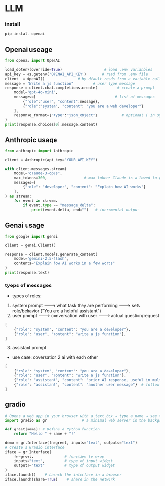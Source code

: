 


# LLM


### install

```bash
pip install openai
```

## Openai useage

```py
from openai import OpenAI

load_dotenv(override=True)                   # load .env varianbles 
api_key = os.getenv('OPENAI_API_KEY')       # read from .env file
client  = OpenAI()               # by dfault reads from a variable called "api_key"
message = "Write a js function"         # user type message
response = client.chat.completions.create(         # create a prompt
    model="gpt-4o-mini", 
    messages=[                                    # list of messages
        {"role":"user", "content":message},             
        {"role":"system", "content": "you are a web developer"}
    ],
    response_format={"type":"json_object"}           # optional ( in system prompt you can insist on it)
)
print(response.choices[0].message.content)
```

## Anthropic usage

```py
from anthropic import Anthropic

client = Anthropic(api_key="YOUR_API_KEY")

with client.messages.stream(
    model="claude-3-opus",  
    max_tokens=300,                 # max tokens Claude is allowed to generate in this response
    messages=[
        {"role": "developer", "content": "Explain how AI works"}
    ],
) as stream:
    for event in stream:
        if event.type == "message_delta":
            print(event.delta, end="")   # incremental output
```

## Genai usage

```py
from google import genai

client = genai.Client()

response = client.models.generate_content(
    model="gemini-2.5-flash",
    contents="Explain how AI works in a few words"
)
print(response.text)
```


### tyeps of messages
+ types of roles:
1. system prompt        ---> what task they are performing ---> sets role/behavior ("You are a helpful assistant")
2. user prompt          ---> conversation with user         ---> actual question/request

```py
[
    {"role": "system", "content": "you are a developer"},
    {"role": "user", "content": "write a js function"},
]
```

3. assistant prompt
+ use case: coversation 2 ai with each other

```py
[
    {"role": "system", "content": "you are a developer"},
    {"role": "user", "content": "write a js function"},
    {"role": "assistant", "content": "prior AI response, useful in multi-turn conversations"}, # Assistant message: (optional)
    {"role": "assistant", "content": "another user message"}, # follow-up question
]
```


## gradio

```py
# Opens a web app in your browser with a text box → type a name → see the greeting.
import gradio as gr                # a minimal web server in the background

def greet(name): # Define a Python function
    return "Hello " + name + "!"

demo = gr.Interface(fn=greet, inputs="text", outputs="text")
# Create a Gradio interface
iface = gr.Interface(
    fn=greet,              # function to wrap
    inputs="text",         # type of input widget
    outputs="text"         # type of output widget
)
iface.launch()    # Launch the interface in a browser
iface.launch(share=True)    # share in the network
```


